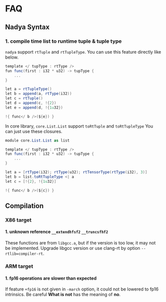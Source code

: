 # FAQ

## Nadya Syntax

### 1. compile time list to runtime tuple & tuple type

`nadya` support `rtTuple` and `rtTupleType`. You can use this feature directly like below.

```C#
template </ tupType : rtType />
fun func(first : i32 * u32) -> tupType {
    ...
} 

let a = rtTupleType()
let b = append(a, rtType(i32))
let c = rtTuple()
let d = append(c, !{2})
let e = append(d, !{1u32}) 

!{ func</ b />(${e}) }
```

In core library, `core.List.List` support `toRtTuple` and `toRtTupleType` You can just use these closures.

```C#
module core.List.List as list

template </ tupType : rtType />
fun func(first : i32 * u32) -> tupType {
    ...
} 

let a = [rtType(i32); rtType(u32); rtTensorType(rtType(i32), 3)]
let b = list.toRtTupleType <| a
let c = [!{2}, !{1u32}]

!{ func</ b />(${c}) }
```

## Compilation

### X86 target

#### 1. unknown reference `__extendhfsf2` `__truncsfhf2`

These functions are from `libgcc.a`, but if the version is too low, it may not be implemented. Upgrade libgcc version or
use clang-rt by option `--rtlib=compiler-rt`.

### ARM target

#### 1. fp16 operations are slower than expected

If feature `+fp16` is not given in `-march` option, it could not be lowered to fp16 intrinsics. Be careful
**What is not** has the meaning of **no**.

